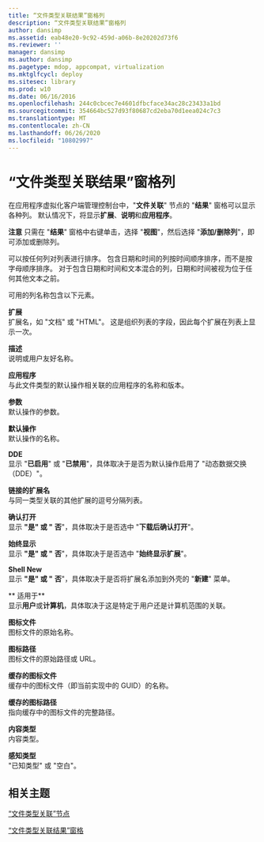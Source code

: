 ```yaml
---
title: “文件类型关联结果”窗格列
description: “文件类型关联结果”窗格列
author: dansimp
ms.assetid: eab48e20-9c92-459d-a06b-8e20202d73f6
ms.reviewer: ''
manager: dansimp
ms.author: dansimp
ms.pagetype: mdop, appcompat, virtualization
ms.mktglfcycl: deploy
ms.sitesec: library
ms.prod: w10
ms.date: 06/16/2016
ms.openlocfilehash: 244c0cbcec7e4601dfbcface34ac28c23433a1bd
ms.sourcegitcommit: 354664bc527d93f80687cd2eba70d1eea024c7c3
ms.translationtype: MT
ms.contentlocale: zh-CN
ms.lasthandoff: 06/26/2020
ms.locfileid: "10802997"
---
```

# “文件类型关联结果”窗格列


在应用程序虚拟化客户端管理控制台中，"**文件关联**" 节点的 "**结果**" 窗格可以显示各种列。 默认情况下，将显示**扩展**、**说明**和**应用程序**。

**注意** 只需在 "**结果**" 窗格中右键单击，选择 "**视图**"，然后选择 "**添加/删除列**"，即可添加或删除列。

 

可以按任何列对列表进行排序。 包含日期和时间的列按时间顺序排序，而不是按字母顺序排序。 对于包含日期和时间和文本混合的列，日期和时间被视为位于任何其他文本之前。

可用的列名称包含以下元素。

<a href="" id="extension"></a>**扩展**  
扩展名，如 "文档" 或 "HTML"。 这是组织列表的字段，因此每个扩展在列表上显示一次。

<a href="" id="description"></a>**描述**  
说明或用户友好名称。

<a href="" id="application"></a>**应用程序**  
与此文件类型的默认操作相关联的应用程序的名称和版本。

<a href="" id="parameters"></a>**参数**  
默认操作的参数。

<a href="" id="default-action"></a>**默认操作**  
默认操作的名称。

<a href="" id="dde"></a>**DDE**  
显示 "**已启用**" 或 "**已禁用**"，具体取决于是否为默认操作启用了 "动态数据交换（DDE）"。

<a href="" id="linked-extensions"></a>**链接的扩展名**  
与同一类型关联的其他扩展的逗号分隔列表。

<a href="" id="confirm-open"></a>**确认打开**  
显示 **"是" 或 "** **否**"，具体取决于是否选中 "**下载后确认打开**"。

<a href="" id="always-show"></a>**始终显示**  
显示 **"是" 或 "** **否**"，具体取决于是否选中 "**始终显示扩展**"。

<a href="" id="shell-new"></a>**Shell New**  
显示 **"是" 或 "** **否**"，具体取决于是否将扩展名添加到外壳的 "**新建**" 菜单。

<a href="" id="applies-to"></a>** 适用于**  
显示**用户**或**计算机**，具体取决于这是特定于用户还是计算机范围的关联。

<a href="" id="icon-file"></a>**图标文件**  
图标文件的原始名称。

<a href="" id="icon-path"></a>**图标路径**  
图标文件的原始路径或 URL。

<a href="" id="cached-icon-file"></a>**缓存的图标文件**  
缓存中的图标文件（即当前实现中的 GUID）的名称。

<a href="" id="cached-icon-path"></a>**缓存的图标路径**  
指向缓存中的图标文件的完整路径。

<a href="" id="content-type"></a>**内容类型**  
内容类型。

<a href="" id="perceived-type"></a>**感知类型**  
"已知类型" 或 "空白"。

## 相关主题


[“文件类型关联”节点](file-type-associations-node-client.md)

[“文件类型关联结果”窗格](file-type-association-results-pane.md)

 

 





